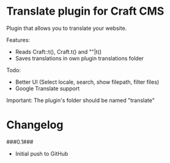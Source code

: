 Translate plugin for Craft CMS
=================

Plugin that allows you to translate your website.

Features:
- Reads Craft::t(), Craft.t() and ""|t()
- Saves translations in own plugin translations folder

Todo:
- Better UI (Select locale, search, show filepath, filter files)
- Google Translate support

Important:
The plugin's folder should be named "translate"

Changelog
=================
###0.1###
- Initial push to GitHub